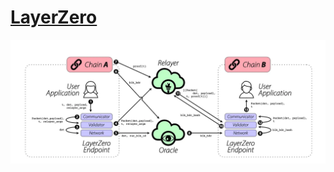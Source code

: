 #  [LayerZero](https://layerzero.network/pdf/LayerZero_Whitepaper_Release.pdf)
![](005_CrossChainCommunication.md-images/2023-08-04-11-05-06.webp)
